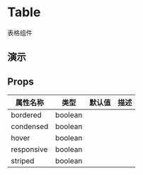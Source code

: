 # Table [<i class="icon icon-edit2" ></i>](https://github.com/rsuite/rsuite.github.io/blob/master/src/components/table/index.md)
表格组件

## 演示

<!--{demo}-->



## Props
属性名称       | 类型      | 默认值 | 描述
---------- | ------- | --- | --
bordered   | boolean |     |
condensed  | boolean |     |
hover      | boolean |     |
responsive | boolean |     |
striped    | boolean |     |
